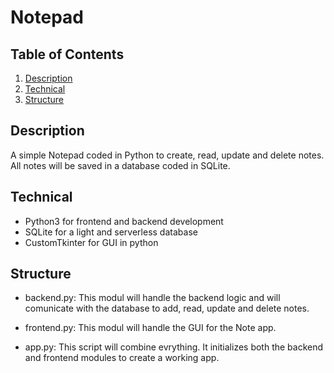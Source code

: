 # Notepad

## Table of Contents
1. [Description](#Description)
2. [Technical](#Technical)
2. [Structure](#Structure)


## Description
A simple Notepad coded in Python to create, read, update and delete notes. All notes will be saved in a database coded in SQLite.

## Technical
* Python3 for frontend and backend development
* SQLite for a light and serverless database
* CustomTkinter for GUI in python


## Structure
* backend.py: This modul will handle the backend logic and will comunicate with the database to add, read, update and delete notes.

* frontend.py: This modul will handle the GUI for the Note app.

* app.py: This script will combine evrything. It initializes both the backend and frontend modules to create a working app.


 
